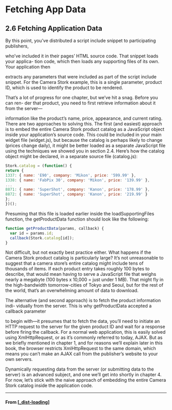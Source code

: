# Fetching App Data

## **2.6 Fetching Application Data**

By this point, you’ve distributed a script include snippet to participating publishers,

who’ve included it in their pages’ HTML source code. That snippet loads your applica-
tion code, which then loads any supporting files of its own. Your application then

extracts any parameters that were included as part of the script include snippet. For
the Camera Stork example, this is a single parameter, product ID, which is used to
identify the product to be rendered.

That’s a lot of progress for one chapter, but we’ve hit a snag. Before you can ren-
der that product, you need to first retrieve information about it from the server—

information like the product’s name, price, appearance, and current rating.
There are two approaches to solving this. The first (and easiest) approach is to
embed the entire Camera Stork product catalog as a JavaScript object inside your
application’s source code. This could be included in your main widget file (widget.js),
but because the catalog is perhaps likely to change (prices change daily), it might be
better loaded as a separate JavaScript file using the techniques we showed you in
section 2.4.
Here’s how the catalog object might be declared, in a separate source file
(catalog.js):

```javascript
Stork.catalog = (function() {
return {
1337: { name: 'E90', company: 'Mikon', price: '599.99' },
1338: { name: 'FabPix 30', company: 'Mikon', price: '139.99' },
...
8871: { name: 'SuperShot', company: 'Kanon', price: '178.99' },
8872: { name: 'SuperShot', company: 'Kanon', price: '219.99' }
};
})();
```

Presuming that this file is loaded earlier inside the loadSupportingFiles function,
the getProductData function should look like the following:

```javascript
function getProductData(params, callback) {
  var id = params.id;
  callback(Stork.catalog[id]);
}
```

Not difficult, but not exactly best practice either. What happens if the Camera Stork
product catalog is particularly large? It’s not unreasonable to suggest that a camera
store’s entire catalog might include tens of thousands of items. If each product entry
takes roughly 100 bytes to describe, that would mean having to serve a JavaScript file
that weighs nearly a megabyte (100 bytes x 10,000 = just under 1 MB). That might fly in
the high-bandwidth tomorrow-cities of Tokyo and Seoul, but for the rest of the world,
that’s an overwhelming amount of data to download.

The alternative (and second approach) is to fetch the product information indi-
vidually from the server. This is why getProductData accepted a callback parameter

to begin with—it presumes that to fetch the data, you’ll need to initiate an HTTP
request to the server for the given product ID and wait for a response before firing
the callback.
For a normal web application, this is easily solved using XmlHttpRequest, or as it’s
commonly referred to today, AJAX. But as we briefly mentioned in chapter 1, and for
reasons we’ll explain later in this book, the browser restricts XmlHttpRequest to the
same domain, which means you can’t make an AJAX call from the publisher’s website
to your own servers.

Dynamically requesting data from the server (or submitting data to the server) is
an advanced subject, and one we’ll get into shortly in chapter 4. For now, let’s stick
with the naive approach of embedding the entire Camera Stork catalog inside the
application code.

---

#### From [[_dist-loading]]

[//begin]: # "Autogenerated link references for markdown compatibility"
[_dist-loading]: ../_dist-loading "2️⃣ Dist & Loading"
[//end]: # "Autogenerated link references"
